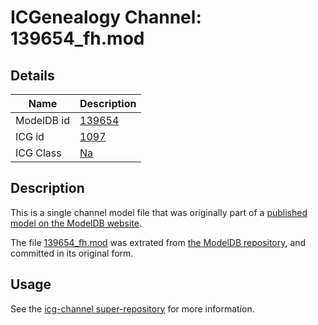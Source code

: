 # ICGenealogy Channel: 139654\_fh.mod

## Details

Name | Description
---- | -----------
ModelDB id | [139654](http://senselab.med.yale.edu/ModelDB/ShowModel.cshtml?model=139654)
ICG id | [1097](http://icg.neurotheory.ox.ac.uk/channels/2/1097)
ICG Class | [Na](http://icg.neurotheory.ox.ac.uk/channels/2)

## Description

This is a single channel model file that was originally part of a [published model on the ModelDB website](http://senselab.med.yale.edu/mModelDB/ShowModel.cshtml?model=139654).

The file [139654\_fh.mod](139654_fh.mod) was extrated from [the ModelDB repository](http://senselab.med.yale.edu/ModelDB/ShowModel.cshtml?model=139654), and committed in its original form.

## Usage

See the [icg-channel super-repository](https://github.com/icgenealogy/icg-channels) for more information.